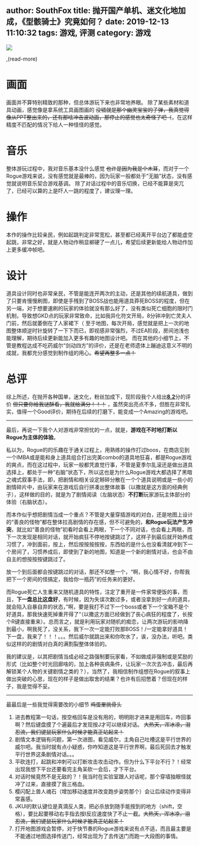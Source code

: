 author: SouthFox
title: 抛开国产单机、迷文化地加成，《型骸骑士》究竟如何？
date: 2019-12-13 11:10:32
tags: 游戏, 评测
category: 游戏
---

![](https://media.southfox.me/attachment/QmQ7WnER7VBet178Mmb5oEjKEuguuhoY5C7cGETJPaSsim)

,(read-more)

# 画面

画面并不算特别精致的那种，但总体游玩下来也非常地养眼。
除了某些素材和道具动画，感觉像是拿系统工具画图画的 <s><del>没错就是那个幽灵宝宝的子弹，我真觉得像从PPT整出来的，还有那啥冲击波动画，那停止的感觉也太奇怪了吧（</del></s>，在这样精度不匹配的情况下给人一种怪怪的感觉。

# 音乐

整体游玩过程中，我对音乐基本没什么感觉 <s>也许是因为我是个木耳</s>，而对于一个Rogue游戏来说，没有感觉就是最棒的，因为玩家一般都处于”无脑”状态，没有感觉就说明音乐契合游戏基调。
除了对话过程中的音乐切换，已经不能算是突兀了，已经可以算的上是吓人一跳的程度了，建议理一理。

# 操作

本作的操作比较亲民，例如起跳判定非常宽松，甚至都已经离开平台边了都能虚空起跳，非常之好，就是人物动作稍显梆硬了一点儿，希望后续更新能给人物动作加上更多缓冲帧吧。

# 设计

道具设计同时也非常亲民，不管是能连开两次的主动，还是其他的续航道具，做到了只要肯慢慢刷图，即使是手残到了BOSS战也能用道具莽死BOSS的程度，但在另一端，对于想要速刷的玩家的体验就没有那么好了，没有类似死亡细胞的限时门机制，导致想GKD点的玩家非常致命，比如我异化符文开局，8分钟冲到亡灵夫人门前，然后就萎倒在了人家裙下（
至于地图，每次开局，感觉就是把上一次的地图整体顺逆时针旋转了一下下而已，即视感非常强烈，不过EA阶段，房间池浅也能理解，期待后续更新能加入更多有趣的地图设计吧。
而在其他的小细节上，不管是教程达成不吃药威尔“剑动四方”的评价，还是在老师遗体上蹦迪这意义不明的成就，我都充分感觉到制作组的用心。<s>希望再整多一点！</s>

# 总评

综上所述，在抛开各种国单，迷文化，粉丝加成下，现阶段我个人给出<u><strong>8.2</strong></u>分的评价 <s>但只要你给我谜酥看，我就给满分！！！</s> ，虽然突出亮点不多，但胜在非常扎实，值得一个Good评价，期待在后续的打磨下，能变成一个Amazing的游戏吧。

<hr />
最后，再说一下我个人对游戏非常担忧的一点，就是，<strong>游戏在不时地打断以Rogue为主体的体验</strong>。

私以为，Rogue的的乐趣在于通关过程上，用熟练的操作打过boos，在商店见到一个IMBA或是能和身上道具组合打出完美combo的道具地狂喜，都是Rogue游戏的爽点，而在这过程中，玩家一般都凭直觉行事，不管是夏季尔乱滚还是做出道具选择上，都处于一种“右脑”状态下，所以这也是为什么Rogue游戏大都选择了黑暗之魂式叙事手法，即，把剧情和相关设定掰碎分散在一个个道具说明或是一些小的剧情碎片中，由玩家来在游戏后自行拼凑出整体故事（以撒就是这方面的经典例子），这样做的目的，就是为了剧情阅读（左脑状态）<strong>不打断</strong>玩家游玩主体部分的体验（右脑状态）。

而本作似乎想把剧情当成一个重点？不管是大量穿插游戏的对白，还是地图上设计的“善良的怪物”都在整体拉高剧情的存在感，但不可避免的，<strong>和Rogue玩法产生冲突</strong>，就比如“善良的怪物”初看时会看上两眼，下一个不同对话，也会看上两眼，而下一次发现是相同对话，就开始疯狂不停地按键跳过了，这样子到最后就开始养成习惯了，冲到面前，按上，然后按按按按按，东西给的是什么也没看清就冲到下一个房间了，习惯养成后，即使到了新的地图，知道是一个新的剧情对话，也会不由自主的想按按按键跳过了。

放一个到后面都会按键跳过的对话，那还不如整一个，“啊，我心情不好，你帮我把下一个房间的怪搞定，我给你一瓶药”的任务来的更好。

而Rogue死亡人生重来又随机道具的特性，注定了重开是一件家常便饭的事，而且，<strong>下一盘总比这盘好</strong>，有时候，因为失误次数过多，或者没拿到好一点的道具，就会陷入自暴自弃的状态，”啊，要是我打不过下一个boss或者下一个宝箱不是个好道具，那我快速死掉重开得了“（以撒这方面已经做到了丧心病狂的程度了，长按个R键直接重来）。总而言之，就是利用玩家对随机的痴恋，让两次游玩的影响降到最小，啊我死了，没关系，我下一次一定能打败那BOSS！/一定能拿好道具！下一盘，我来了！！！。。。然后威尔就跳出来和你吹水了，诶，没办法，听吧。类似这样的的剧情对白真的满割裂整体体验的。

我的建议是，以其把剧情当成必经之路强制要玩家看，不如做成非强制或是奖励的形式（比如整个时光回廊啥的，加上各种丧病条件，让玩家一次次去冲击，最后再解锁某个人物的关键剧情之类的？），当然了，我相信制作组想在Rogue的叙事上做出突破的心思，现在的样子是做出取舍的结果？也许有后招憋着？但现在的样子，我是觉得不妥。

<hr />
最最后是一些我觉得需要改的小细节 <s>鸡蛋里挑骨头</s>

1. 进去教程第一句话，按空格回车是没有用的，明明刚才进来是用回车，咋回事啊？然后键盘摸了个遍最后才发现按J才可以继续对话。 <s>大热天，浑冰凉，泪忍流，我们键鼠玩家什么时候才能真正站起来！</s>
2. 剧情文本逻辑有问题，第一次进图，看见威尔，主角自己吐槽这是平行世界的威尔吧。我当时就有点小疑惑，你咋知道这是平行世界啊，最后死回去才触发平行世界这条剧情对话。。。
3. 平砍连打，起跳和冲刺可以打断攻击攻击动作。但为什么下平台不行？！经常出现我想下平台还要看完主角呆砍一会后，才下平台。
4. 对话时候竟然不是无敌的？！我当时在实验室跟人对话呢，那个穿墙独眼怪就冲了过来，直接摸了我三格血。
5. 樱闪配上兽人魂石（增加移动速度并改变跑步姿势那个）会让后续动作变得非常喜感。
6. JKUI的默认键位是真滴反人类，把必杀放到随手能按到的地方（shift，空格），要比起要移动右手指去按I反应速度快了不止一截。<s>大热天，浑冰凉，泪忍流，我们键鼠玩家什么时候才能真正站起来！</s>
7. 打开地图游戏会暂停，对于快节奏的Rogue游戏来说有点不适，而且最主要是不能通过地图选择传送门，经常出现为了去传送门而跑一大段图的事情。
